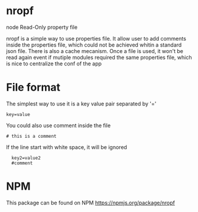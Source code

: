 nropf
=====

node Read-Only property file

nropf is a simple way to use properties file. It allow user to add comments inside the properties file, which could not be achieved whitin a standard json file.
There is also a cache mecanism. Once a file is used, it won't be read again event if mutiple modules required the same properties file, which is nice to centralize the conf of the app

File format
===========
The simplest way to use it is a key value pair separated by '='
```
key=value
```
 You could also use comment inside the file
 ```
 # this is a comment
```
 If the line start with white space, it will be ignored
```
  key2=value2
  #comment
```

NPM
===
This package can be found on NPM https://npmjs.org/package/nropf